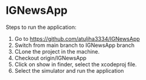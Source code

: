 # IGNewsApp

Steps to run the application:

1. Go to https://github.com/atuljha3334/IGNewsApp
2. Switch from main branch to IGNewsApp branch
3. CLone the project in the machine.
4. Checkout origin/IGNewsApp
5. Click on show in finder, select the xcodeproj file.
6. Select the simulator and run the application
